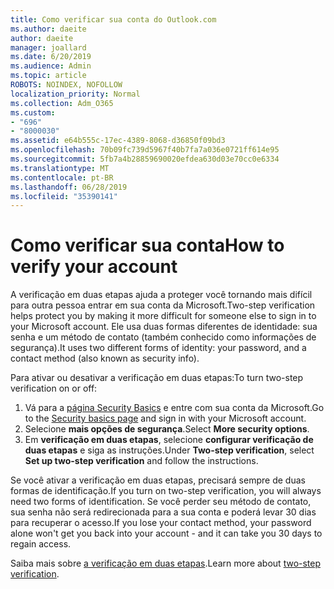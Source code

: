 ```yaml
---
title: Como verificar sua conta do Outlook.com
ms.author: daeite
author: daeite
manager: joallard
ms.date: 6/20/2019
ms.audience: Admin
ms.topic: article
ROBOTS: NOINDEX, NOFOLLOW
localization_priority: Normal
ms.collection: Adm_O365
ms.custom:
- "696"
- "8000030"
ms.assetid: e64b555c-17ec-4389-8068-d36850f09bd3
ms.openlocfilehash: 70b09fc739d5967f40b7fa7a036e0721ff614e95
ms.sourcegitcommit: 5fb7a4b28859690020efdea630d03e70cc0e6334
ms.translationtype: MT
ms.contentlocale: pt-BR
ms.lasthandoff: 06/28/2019
ms.locfileid: "35390141"
---
```

# <a name="how-to-verify-your-account"></a><span data-ttu-id="201a8-102">Como verificar sua conta</span><span class="sxs-lookup"><span data-stu-id="201a8-102">How to verify your account</span></span>

<span data-ttu-id="201a8-103">A verificação em duas etapas ajuda a proteger você tornando mais difícil para outra pessoa entrar em sua conta da Microsoft.</span><span class="sxs-lookup"><span data-stu-id="201a8-103">Two-step verification helps protect you by making it more difficult for someone else to sign in to your Microsoft account.</span></span> <span data-ttu-id="201a8-104">Ele usa duas formas diferentes de identidade: sua senha e um método de contato (também conhecido como informações de segurança).</span><span class="sxs-lookup"><span data-stu-id="201a8-104">It uses two different forms of identity: your password, and a contact method (also known as security info).</span></span>
  
<span data-ttu-id="201a8-105">Para ativar ou desativar a verificação em duas etapas:</span><span class="sxs-lookup"><span data-stu-id="201a8-105">To turn two-step verification on or off:</span></span>
  
1. <span data-ttu-id="201a8-106">Vá para a [página Security Basics](https://go.microsoft.com/fwlink/?linkid=842325) e entre com sua conta da Microsoft.</span><span class="sxs-lookup"><span data-stu-id="201a8-106">Go to the [Security basics page](https://go.microsoft.com/fwlink/?linkid=842325) and sign in with your Microsoft account.</span></span>
2. <span data-ttu-id="201a8-107">Selecione **mais opções de segurança**.</span><span class="sxs-lookup"><span data-stu-id="201a8-107">Select **More security options**.</span></span>
3. <span data-ttu-id="201a8-108">Em **verificação em duas etapas**, selecione **configurar verificação de duas etapas** e siga as instruções.</span><span class="sxs-lookup"><span data-stu-id="201a8-108">Under **Two-step verification**, select **Set up two-step verification** and follow the instructions.</span></span>

<span data-ttu-id="201a8-109">Se você ativar a verificação em duas etapas, precisará sempre de duas formas de identificação.</span><span class="sxs-lookup"><span data-stu-id="201a8-109">If you turn on two-step verification, you will always need two forms of identification.</span></span> <span data-ttu-id="201a8-110">Se você perder seu método de contato, sua senha não será redirecionada para a sua conta e poderá levar 30 dias para recuperar o acesso.</span><span class="sxs-lookup"><span data-stu-id="201a8-110">If you lose your contact method, your password alone won't get you back into your account - and it can take you 30 days to regain access.</span></span>
  
<span data-ttu-id="201a8-111">Saiba mais sobre [a verificação em duas etapas](https://go.microsoft.com/fwlink/?linkid=872270).</span><span class="sxs-lookup"><span data-stu-id="201a8-111">Learn more about [two-step verification](https://go.microsoft.com/fwlink/?linkid=872270).</span></span>
  